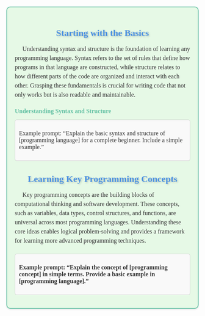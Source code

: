 <div style="background-color:#E6F9E6; padding: 20px; border-radius: 10px; box-shadow: 0 2px 4px 0 rgba(0, 0, 0, 0.1); border:2px solid #66C2A5; margin-top: 20px;">
    <h1 style="font-size:24px; font-family:Georgia, serif; color:#4A90E2; text-align:center; text-shadow: 2px 2px 4px rgba(0, 0, 0, 0.2);">
        Starting with the Basics
    </h1>
    <p style="font-size:16px; font-family:Georgia, serif; line-height: 1.5em; text-indent: 20px; color:#333;">
        Understanding syntax and structure is the foundation of learning any programming language. Syntax refers to the set of rules that define how programs in that language are constructed, while structure relates to how different parts of the code are organized and interact with each other. Grasping these fundamentals is crucial for writing code that not only works but is also readable and maintainable.
    </p>
    <h2 style="font-size:16px; font-family:Georgia, serif; color:#66C2A5;">Understanding Syntax and Structure</h2>
    <div style="background-color:#f9f9f9; padding: 10px; border-radius: 5px; border: 1px solid #ccc; margin-top: 10px;">
        <p style="font-size:16px; font-family:Georgia, serif; color:#333;">
            Example prompt: “Explain the basic syntax and structure of [programming language] for a complete beginner. Include a simple example.”
        </p>
    </div>
     <h1 style="font-size:24px; font-family:Georgia, serif; color:#4A90E2; text-align:center; text-shadow: 2px 2px 4px rgba(0, 0, 0, 0.2);">
        Learning Key Programming Concepts
    </h1>
    <p style="font-size:16px; font-family:Georgia, serif; line-height: 1.5em; text-indent: 20px; color:#333;">
        Key programming concepts are the building blocks of computational thinking and software development. These concepts, such as variables, data types, control structures, and functions, are universal across most programming languages. Understanding these core ideas enables logical problem-solving and provides a framework for learning more advanced programming techniques.
    </p>
    <h2 style="font-size:16px; font-family:Georgia, serif; color:#66C2A5;">
    <div style="background-color:#f9f9f9; padding: 10px; border-radius: 5px; border: 1px solid #ccc; margin-top: 10px;">
        <p style="font-size:16px; font-family:Georgia, serif; color:#333;">
            Example prompt: “Explain the concept of [programming concept] in simple terms. Provide a basic example in [programming language].”
        </p>
    </div>
</div>
